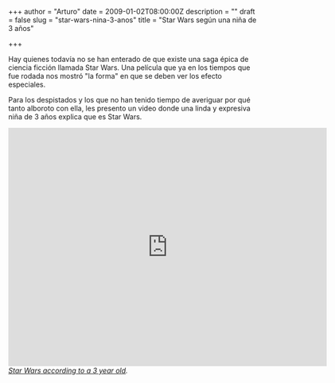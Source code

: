 +++
author = "Arturo"
date = 2009-01-02T08:00:00Z
description = ""
draft = false
slug = "star-wars-nina-3-anos"
title = "Star Wars según una niña de 3 años"

+++

<p>Hay quienes todavía no se han enterado de que existe una saga épica de ciencia ficción llamada Star Wars. Una película que ya en los tiempos que fue rodada nos mostró "la forma" en que se deben ver los efecto especiales.</p>

<p>Para los despistados y los que no han tenido tiempo de averiguar por qué tanto alboroto con ella, les presento un video donde una linda y expresiva niña de 3 años explica que es Star Wars.</p>

<iframe width="640" height="480" src="http://geek.cl/wp-content/uploads/2009/01/EBM854BTGL0" frameborder="0" allowfullscreen></iframe><cite><a href="http://geek.cl/wp-content/uploads/2009/01/watch?v=EBM854BTGL0">Star Wars according to a 3 year old</a>.</cite>